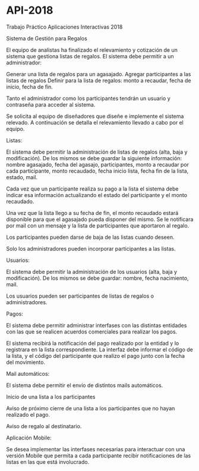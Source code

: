 # API-2018
Trabajo Práctico Aplicaciones Interactivas 2018

Sistema de Gestión para Regalos

El equipo de analistas ha finalizado el relevamiento y cotización de un sistema que gestiona listas de regalos.
El sistema debe permitir a un administrador:

Generar una lista de regalos para un agasajado.
Agregar participantes a las listas de regalos
Definir para la lista de regalos: monto a recaudar, fecha de inicio, fecha de fin.

Tanto el administrador como los participantes tendrán un usuario y contraseña para acceder al sistema.

Se solicita al equipo de diseñadores que diseñe e implemente el sistema relevado. A continuación se detalla el relevamiento llevado a cabo por el equipo.

Listas:

El sistema debe permitir la administración de listas de regalos (alta, baja y modificación). De los mismos se debe guardar la siguiente información: nombre agasajado, fecha del agasajo, participantes, monto a recaudar por cada participante, monto recaudado, fecha inicio lista, fecha fin de la lista, estado, mail.

Cada vez que un participante realiza su pago a la lista el sistema debe indicar esa información actualizando el estado del participante y el monto recaudado.

Una vez que la lista llego a su fecha de fin, el monto recaudado estará disponible para que el agasajado pueda disponer del mismo. Se le notificara por mail con un mensaje y la lista de participantes que aportaron al regalo.

Los participantes pueden darse de baja de las listas cuando deseen.

Solo los administradores pueden incorporar participantes a las listas.

Usuarios:

El sistema debe permitir la administración de los usuarios (alta, baja y modificación). De los mismos se debe guardar: nombre, fecha nacimiento, mail.

Los usuarios pueden ser participantes de listas de regalos o administradores.

Pagos:

El sistema debe permitir administrar interfases con las distintas entidades con las que se realicen acuerdos comerciales para realizar los pagos.

El sistema recibirá la notificación del pago realizado por la entidad y lo registrara en la lista correspondiente. La interfaz debe informar el código de la lista, y el código del participante que realizo el pago junto con la fecha del movimiento.

Mail automáticos:

El sistema debe permitir el envío de distintos mails automáticos.

Inicio de una lista a los participantes

Aviso de próximo cierre de una lista a los participantes que no hayan realizado el pago.

Aviso de regalo al destinatario.

Aplicación Mobile:

Se desea implementar las interfases necesarias para interactuar con una versión Mobile que permita a cada participante recibir notificaciones de las listas en las que está involucrado.
